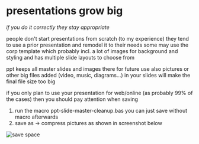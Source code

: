 # presentations grow big
_if you do it correctly they stay appropriate_

people don't start presentations from scratch (to my experience)
they tend to use a prior presentation and remodel it to their needs
some may use the corp template which probably incl. a lot of images for background and styling
and has multiple slide layouts to choose from

ppt keeps all master slides and images there for future use
also pictures or other big files added (video, music, diagrams...) in your slides will make 
the final file size too big

if you only plan to use your presentation for web/online (as probably 99% of the cases)
then you should pay attention when saving

1) run the macro ppt-slide-master-cleanup.bas
   you can just save without macro afterwards
2) save as -> compress pictures
as shown in screenshot below

![save space](https://raw.githubusercontent.com/ghofweber/msoffice-workarounds/master/imgs/ppt-compress-pictures.png)